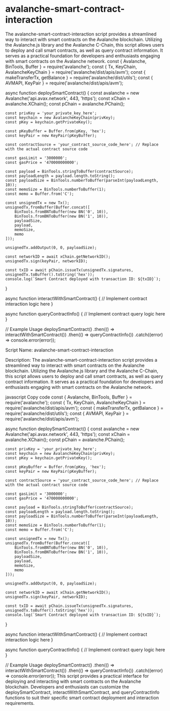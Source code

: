 # avalanche-smart-contract-interaction       
The avalanche-smart-contract-interaction script provides a streamlined way to interact with smart contracts on the Avalanche blockchain. 
Utilizing the Avalanche.js library and the Avalanche C-Chain, this script allows users to deploy and call smart contracts, as well as query contract information. It serves as a practical foundation for developers and enthusiasts engaging with smart contracts on the Avalanche network.
const { Avalanche, BinTools, Buffer } = require('avalanche');
const { Tx, KeyChain, AvalancheKeyChain } = require('avalanche/dist/apis/avm');
const { makeTransferTx, getBalance } = require('avalanche/dist/utils');
const { AVMAPI, KeyPair } = require('avalanche/dist/apis/avm');

async function deploySmartContract() {
    const avalanche = new Avalanche('api.avax.network', 443, 'https');
    const xChain = avalanche.XChain();
    const pChain = avalanche.PChain();

    const privKey = 'your_private_key_here';
    const keychain = new AvalancheKeyChain(privKey);
    const pKey = keychain.getPrivateKey();

    const pKeyBuffer = Buffer.from(pKey, 'hex');
    const keyPair = new KeyPair(pKeyBuffer);

    const contractSource = 'your_contract_source_code_here'; // Replace with the actual contract source code

    const gasLimit = '3000000';
    const gasPrice = '470000000000';

    const payload = BinTools.stringToBuffer(contractSource);
    const payloadLength = payload.length.toString();
    const payloadSize = BinTools.numberToBuffer(parseInt(payloadLength, 10));
    const memoSize = BinTools.numberToBuffer(1);
    const memo = Buffer.from('C');

    const unsignedTx = new Tx();
    unsignedTx.fromBuffer(Buffer.concat([
        BinTools.fromBNToBuffer(new BN('0', 10)),
        BinTools.fromBNToBuffer(new BN('1', 10)),
        payloadSize,
        payload,
        memoSize,
        memo
    ]));

    unsignedTx.addOutput(0, 0, payloadSize);

    const networkID = await xChain.getNetworkID();
    unsignedTx.sign(keyPair, networkID);

    const txID = await pChain.issueTx(unsignedTx.signatures, unsignedTx.toBuffer().toString('hex'));
    console.log(`Smart Contract deployed with transaction ID: ${txID}`);
}

async function interactWithSmartContract() {
    // Implement contract interaction logic here
}

async function queryContractInfo() {
    // Implement contract query logic here
}

// Example Usage
deploySmartContract()
    .then(() => interactWithSmartContract())
    .then(() => queryContractInfo())
    .catch((error) => console.error(error));

    
Script Name: avalanche-smart-contract-interaction

Description:
The avalanche-smart-contract-interaction script provides a streamlined way to interact with smart contracts on the Avalanche blockchain. Utilizing the Avalanche.js library and the Avalanche C-Chain, this script allows users to deploy and call smart contracts, as well as query contract information. It serves as a practical foundation for developers and enthusiasts engaging with smart contracts on the Avalanche network.

javascript
Copy code
const { Avalanche, BinTools, Buffer } = require('avalanche');
const { Tx, KeyChain, AvalancheKeyChain } = require('avalanche/dist/apis/avm');
const { makeTransferTx, getBalance } = require('avalanche/dist/utils');
const { AVMAPI, KeyPair } = require('avalanche/dist/apis/avm');

async function deploySmartContract() {
    const avalanche = new Avalanche('api.avax.network', 443, 'https');
    const xChain = avalanche.XChain();
    const pChain = avalanche.PChain();

    const privKey = 'your_private_key_here';
    const keychain = new AvalancheKeyChain(privKey);
    const pKey = keychain.getPrivateKey();

    const pKeyBuffer = Buffer.from(pKey, 'hex');
    const keyPair = new KeyPair(pKeyBuffer);

    const contractSource = 'your_contract_source_code_here'; // Replace with the actual contract source code

    const gasLimit = '3000000';
    const gasPrice = '470000000000';

    const payload = BinTools.stringToBuffer(contractSource);
    const payloadLength = payload.length.toString();
    const payloadSize = BinTools.numberToBuffer(parseInt(payloadLength, 10));
    const memoSize = BinTools.numberToBuffer(1);
    const memo = Buffer.from('C');

    const unsignedTx = new Tx();
    unsignedTx.fromBuffer(Buffer.concat([
        BinTools.fromBNToBuffer(new BN('0', 10)),
        BinTools.fromBNToBuffer(new BN('1', 10)),
        payloadSize,
        payload,
        memoSize,
        memo
    ]));

    unsignedTx.addOutput(0, 0, payloadSize);

    const networkID = await xChain.getNetworkID();
    unsignedTx.sign(keyPair, networkID);

    const txID = await pChain.issueTx(unsignedTx.signatures, unsignedTx.toBuffer().toString('hex'));
    console.log(`Smart Contract deployed with transaction ID: ${txID}`);
}

async function interactWithSmartContract() {
    // Implement contract interaction logic here
}

async function queryContractInfo() {
    // Implement contract query logic here
}

// Example Usage
deploySmartContract()
    .then(() => interactWithSmartContract())
    .then(() => queryContractInfo())
    .catch((error) => console.error(error));
This script provides a practical interface for deploying and interacting with smart contracts on the Avalanche blockchain. Developers and enthusiasts can customize the deploySmartContract, interactWithSmartContract, and queryContractInfo functions to suit their specific smart contract deployment and interaction requirements.
